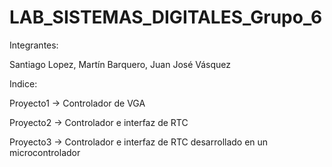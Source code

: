 # LAB_SISTEMAS_DIGITALES_Grupo_6

Integrantes: 

Santiago Lopez, Martín Barquero, Juan José Vásquez

Indice: 


Proyecto1 -> Controlador de VGA

Proyecto2 -> Controlador e interfaz de RTC

Proyecto3 -> Controlador e interfaz de RTC desarrollado en un microcontrolador
